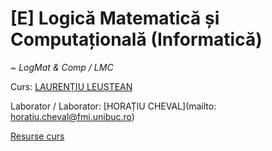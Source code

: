 # [E] Logică Matematică și Computațională (Informatică)

~ *LogMat & Comp / LMC*

Curs: [LAURENȚIU LEUȘTEAN](mailto:laurentiu.leustean@fmi.unibuc.ro)

Laborator / Laborator: [HORAȚIU CHEVAL](mailto:	horatiu.cheval@fmi.unibuc.ro)

[Resurse curs](https://cs.unibuc.ro/courses/lmc/)